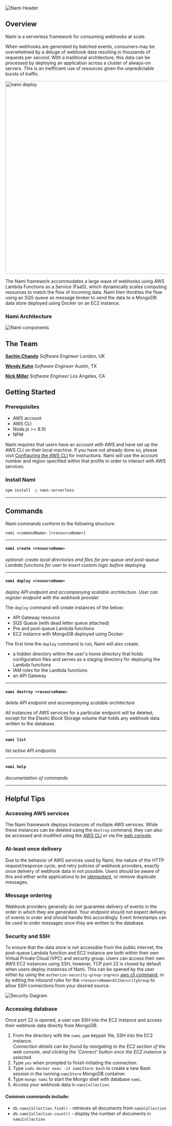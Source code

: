![Nami Header](https://i.imgur.com/WI3bJSx.png)

## Overview

Nami is a serverless framework for consuming webhooks at scale.

When webhooks are generated by batched events, consumers may be overwhelmed by a deluge of webhook data resulting in thousands of requests per second. With a traditional architecture, this data can be processed by deploying an application across a cluster of always-on servers. This is an inefficient use of resources given the unpredictable bursts of traffic.

<img src="https://i.imgur.com/00Yy8JA.gif" width="600" alt="nami deploy" />

The Nami framework accommodates a large wave of webhooks using AWS Lambda Functions as a Service (FaaS), which dynamically scales computing resources to match the flow of incoming data. Nami then throttles the flow using an SQS queue as message broker to send the data to a MongoDB data store deployed using Docker on an EC2 instance.

### Nami Architecture

![Nami components](https://i.imgur.com/rSj8dkE.png)

## The Team
**[Sachin Chandy](https://sachinmc.github.com)** *Software Engineer* London, UK

**[Wendy Kuhn](https://wendykuhn.io)** *Software Engineer* Austin, TX

**[Nick Miller](https://nickmiller11.github.io)** *Software Engineer* Los Angeles, CA

## Getting Started

### Prerequisites
* AWS account
* AWS CLI
* Node.js >= 8.10
* NPM

Nami requires that users have an account with AWS and have set up the AWS CLI on their local machine.  If you have not already done so, please visit [Configuring the AWS CLI](https://docs.aws.amazon.com/cli/latest/userguide/cli-chap-configure.html) for instructions.  Nami will use the account number and region specified within that profile in order to interact with AWS services.

### Install Nami
``` bash
npm install -g nami-serverless
```
---

## Commands

Nami commands conform to the following structure:
```
nami <commandName> [<resourceName>]
```

---

#### `nami create <resourceName>`
*optional: create local directories and files for pre-queue and post-queue Lambda functions for user to insert custom logic before deploying*

---

#### `nami deploy <resourceName>`
*deploy API endpoint and accompanying scalable architecture. User can register endpoint with the webhook provider*

The `deploy` command will create instances of the below:
- API Gateway resource
- SQS Queue (with dead letter queue attached)
- Pre and post-queue Lambda functions
- EC2 instance with MongoDB deployed using Docker

The first time the `deploy` command is run, Nami will also create:
- a hidden directory within the user's home directory that holds configuration files and serves as a staging directory for deploying the Lambda functions
- IAM roles for the Lambda functions
- an API Gateway

---

#### `nami destroy <resourceName>`
*delete API endpoint and accompanying scalable architecture*

All instances of AWS services for a particular endpoint will be deleted, except for the Elastic Block Storage volume that holds any webhook data written to the database.

---

#### `nami list`
*list active API endpoints*

---

#### `nami help`
*documentation of commands*

---

## Helpful Tips

### Accessing AWS services

The Nami framework deploys instances of multiple AWS services. While these instances can be deleted using the `destroy` command, they can also be accessed and modified using the [AWS CLI](https://docs.aws.amazon.com/cli/index.html) or via the [web console](https://console.aws.amazon.com/console/home).

### At-least once delivery

Due to the behavior of AWS services used by Nami, the nature of the HTTP request/response cycle, and retry policies of webhook providers, exactly once delivery of webhook data in not possible. Users should be aware of this and either write applications to be [idempotent](https://en.wikipedia.org/wiki/Idempotence), or remove duplicate messages.

### Message ordering

Webhook providers generally do not guarantee delivery of events in the order in which they are generated. Your endpoint should not expect delivery of events in order and should handle this accordingly. Event timestamps can be used to order messages once they are written to the database.

### Security and SSH

To ensure that the data store is not accessible from the public internet, the post-queue Lambda function and EC2 instance are both within their own Virtual Private Cloud (VPC) and security group. Users can access their own AWS EC2 instances using SSH, however, TCP port 22 is closed by default when users deploy instances of Nami. This can be opened by the user either by using the `authorize-security-group-ingress` [aws cli command](https://docs.aws.amazon.com/cli/latest/reference/ec2/authorize-security-group-ingress.html), or by editing the inbound rules for the `<resourceName>EC2SecurityGroup` to allow SSH connections from your desired source.

![Security Diagram](https://i.imgur.com/Lo7dYMo.png)

### Accessing database

Once port 22 is opened, a user can SSH into the EC2 instance and access their webhook data directly from MongoDB.

1. From the directory with the `nami.pem` keypair file, SSH into the EC2 instance.<br />
*Connection details can be found by navigating to the EC2 section of the web console, and clicking the 'Connect' button once the EC2 instance is selected.*
2. Type `yes` when prompted to finish initiating the connection.
3. Type `sudo docker exec -it namiStore bash` to create a new Bash session in the running `namiStore` MongoDB container.
4. Type `mongo nami` to start the Mongo shell with database `nami`.
5. Access your webhook data in `namiCollection`.

#### Common commands include:
  - `db.namiCollection.find()` - retrieves all documents from `namiCollection`
  - `db.namiCollection.count()` - display the number of documents in `namiCollection`
